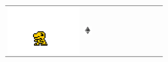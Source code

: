 <table border="0">
 <tr>
    <td><img src='agumon.gif' /></td>
    <td><img width="10%" height="10%" src='eth.gif' /></td>
 </tr>
</table>


  
  

